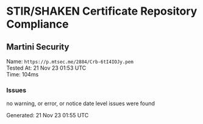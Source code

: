 # STIR/SHAKEN Certificate Repository Compliance

## Martini Security

Name: `https://p.mtsec.me/2884/Crb-6tI4IOJy.pem`\
Tested At: 21 Nov 23 01:53 UTC\
Time: 104ms

### Issues

no warning, or error, or notice date level issues were found

Generated: 21 Nov 23 01:55 UTC